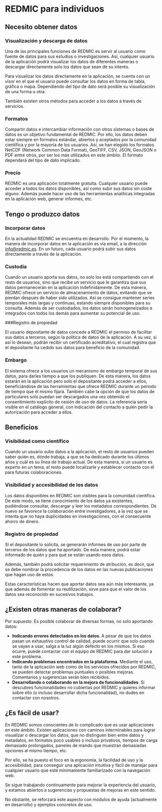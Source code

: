 # REDMIC para individuos
## Necesito obtener datos

### Visualización y descarga de datos

Una de las principales funciones de REDMIC es servir al usuario como fuente de datos para sus estudios o investigaciones. Así, cualquier usuario de la aplicación podrá visualizar los datos de diferentes maneras o descargar directamente solo los datos que sean de su interés.

Para visualizar los datos directamente en la aplicación,  se cuenta con un visor en el que el usuario puede consultar los datos en forma de tabla, gráfica o mapa. Dependiendo del tipo de dato será posible su visualización de una forma u otra.

También existen otros métodos para acceder a los datos a través de servicios.

### Formatos

Compartir datos e intercambiar información con otros sistemas o bases de datos es un objetivo fundamental de REDMIC. Por ello, los datos deben estar siempre en formatos estándar, abiertos y aceptados por la comunidad científica y por la mayoría de los usuarios. Así, se han elegido los formatos NetCDF (Network Common Data Format), GeoTIFF, CSV, JSON, GeoJSON o PDF entre otros, por ser los más utilizados en este ámbito. El formato dependerá del tipo de dato implicado.

### Precio

REDMIC es una aplicación totalmente gratuita. Cualquier usuario puede acceder a todos los datos disponibles, así como subir sus datos sin coste alguno. Además puede hacer uso de las herramientas analíticas integradas en la aplicación web, generar informes, etc.

## Tengo o produzco datos

### Incorporar datos

En la actualidad REDMIC se encuentra en desarrollo. Por el momento, la manera de incorporar datos en la aplicación es vía email, a la dirección [info@redmic.es](mailto:info@redmic.es). En un futuro, cada usuario podrá subir sus datos directamente a través de la aplicación.

### Custodia

Cuando un usuario aporta sus datos, no solo los está compartiendo con el resto de usuarios, sino que recibe un servicio que le garantiza que sus datos permanecerán en la aplicación indefinidamente. De esta manera, REDMIC ofrece un servicio de almacenamiento de datos, evitando que se pierdan después de haber sido utilizados. Así se consigue mantener series temporales más largas y continuas, estando siempre disponibles para su consulta. Además de ser custodiados, los datos serán homogeneizados e integrados con todos los demás para aumentar su potencial de uso.

###Registro de propiedad

El usuario depositante de datos concede a REDMIC el permiso de facilitar sus datos a terceros, según la política de datos de la aplicación. A su vez, si así lo desean, podrán recibir un certificado acreditativo, el cual registra que el depositante ha cedido sus datos para beneficio de la comunidad.

### Embargo

El sistema ofrece a los usuarios un mecanismo de embargo temporal de sus datos, para darles tiempo a que los publiquen. De esta manera, los datos estarán en la aplicación pero solo el depositante podrá acceder a ellos, beneficiándose de las herramientas que ofrece REDMIC durante un periodo de tiempo que él mismo fijará. También cabe la opción de que los datos de particulares solo puedan ser descargados una vez obtenido el consentimiento explícito de cesión de uso de datos. La referencia sería visible en el catálogo general, con indicación del contacto a quién pedir la autorización para acceder a ellos.

## Beneficios

### Visibilidad como científico
Cuando un usuario sube datos a la aplicación, el resto de usuarios pueden saber quién es, dónde trabaja, a que se ha dedicado durante los últimos años y cuál es su línea de trabajo actual. De esta manera, si un usuario es experto en un tema, el resto puede localizarle y establecer contacto con él para futuras colaboraciones.

### Visibilidad y accesibilidad de los datos
Los datos disponibles en REDMIC son visibles para la comunidad científica. De este modo, se tiene conocimiento de los datos ya existentes, pudiéndose consultar, descargar y leer los metadatos correspondientes.
De nuevo se favorece la colaboración entre investigadores, a la vez que se intenta que no haya duplicidades en investigaciones, con el consecuente ahorro de dinero.

### Registro de propiedad
Si el depositante lo solicita, se generarán informes de uso por parte de terceros de los datos que ha aportado. De esta manera, podrá estar informado de quién y para qué se están usando esos datos.

Además, también podrá solicitar requerimiento de atribución, es decir, que se debe nombrar la procedencia de los datos en las nuevas publicaciones que hagan uso de estos.

Estas características hacen que aportar datos sea aún más interesante, ya que además de fomentar su reutilización, sirve para que el valor de los datos sea reconocido en sucesivos trabajos.

## ¿Existen otras maneras de colaborar?

Por supuesto. Es posible colaborar de diversas formas, no solo aportando datos:

- **Indicando errores detectados en los datos**. A pesar de que los datos pasan un exhaustivo control de calidad, puede ocurrir que solo cuando se vayan a usar, salga a la luz algún defecto en los mismos. Si eso ocurre, puede contactar con el equipo de REDMIC para dar solución a este problema.
- **Indicando problemas encontrados en la plataforma**. Mediante el uso, tanto de la aplicación web como de los servicios ofrecidos por REDMIC, se pueden detectar problemas puntuales o posibles mejoras. Comentarios y sugerencias serán bien recibidos.
- **Desarrollando o colaborando en la mejora de funcionalidades**. Si descubres funcionalidades no cubiertas por REDMIC y quieres informar sobre ello (o incluso desarrollar dicha funcionalidad), no dudes en contactar con nosotros.

## ¿Es fácil de usar?

En REDMIC somos conscientes de lo complicado que es usar aplicaciones en este ámbito. Existen aplicaciones con caminos interminables para lograr visualizar o descargar los datos, que no distinguen bien entre datos y metadatos, en formatos poco usables o incluso privativos, tiempos de carga demasiado prolongados, paneles de mando que muestran demasiadas opciones al mismo tiempo, etc.

Por ello, se ha puesto el foco en la ergonomía, la facilidad de uso y la accesibilidad, para conseguir una aplicación intuitiva y fácil de manejar para cualquier usuario que esté mínimamente familiarizado con la navegación web.

Se sigue trabajando continuamente para mejorar la experiencia del usuario, y estamos abiertos a sugerencias y propuestas de mejoras en este sentido.

No obstante, se reforzará este aspecto con módulos de ayuda (actualmente en desarrollo) y ejemplos concretos de uso.

